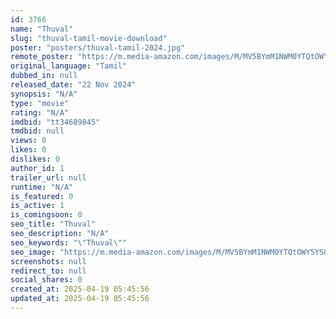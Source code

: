 ```yaml
---
id: 3766
name: "Thuval"
slug: "thuval-tamil-movie-download"
poster: "posters/thuval-tamil-2024.jpg"
remote_poster: "https://m.media-amazon.com/images/M/MV5BYmM1NWM0YTQtOWY5YS00MTc2LTk1NWYtYzk2NjM1YzA4ZDVhXkEyXkFqcGc@._V1_SX300.jpg"
original_language: "Tamil"
dubbed_in: null
released_date: "22 Nov 2024"
synopsis: "N/A"
type: "movie"
rating: "N/A"
imdbid: "tt34689845"
tmdbid: null
views: 0
likes: 0
dislikes: 0
author_id: 1
trailer_url: null
runtime: "N/A"
is_featured: 0
is_active: 1
is_comingsoon: 0
seo_title: "Thuval"
seo_description: "N/A"
seo_keywords: "\"Thuval\""
seo_image: "https://m.media-amazon.com/images/M/MV5BYmM1NWM0YTQtOWY5YS00MTc2LTk1NWYtYzk2NjM1YzA4ZDVhXkEyXkFqcGc@._V1_SX300.jpg"
screenshots: null
redirect_to: null
social_shares: 0
created_at: 2025-04-19 05:45:56
updated_at: 2025-04-19 05:45:56
---
```


